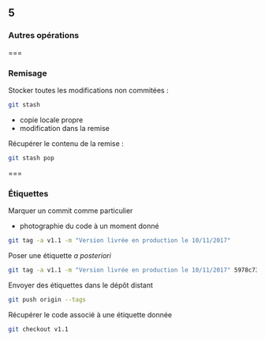<!-- .slide: data-background-image="images/git-logo.png" data-background-size="800px" class="chapter" -->
## 5
### Autres opérations


===


<!-- .slide: class="slide" -->
### Remisage

Stocker toutes les modifications non commitées :
```bash
git stash
```
 - copie locale propre
 - modification dans la remise

Récupérer le contenu de la remise :
```bash
git stash pop
```


===


<!-- .slide: class="slide" -->
### Étiquettes

Marquer un commit comme particulier
 - photographie du code à un moment donné

```bash
git tag -a v1.1 -m "Version livrée en production le 10/11/2017"
```

Poser une étiquette *a posteriori*

```bash
git tag -a v1.1 -m "Version livrée en production le 10/11/2017" 5978c73
```

Envoyer des étiquettes dans le dépôt distant

```bash
git push origin --tags
```

Récupérer le code associé à une étiquette donnée

```bash
git checkout v1.1
```